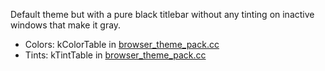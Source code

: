 Default theme but with a pure black titlebar without any tinting on inactive windows that make it gray.

* Colors: kColorTable in [browser_theme_pack.cc](https://src.chromium.org/viewvc/chrome/trunk/src/chrome/browser/themes/browser_theme_pack.cc#l288)
* Tints: kTintTable in [browser_theme_pack.cc](https://src.chromium.org/viewvc/chrome/trunk/src/chrome/browser/themes/browser_theme_pack.cc#l275)
